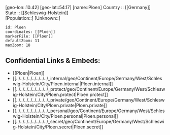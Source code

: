 ﻿---
location: [54.17,10.42] 
mapzoom: [7,12] 
mapmarker: city 
type: City
tags:
- geo/City


SpocWebEntityId: 33417
isDeleted: false
confidential: public

---
[geo-lon::10.42] 
[geo-lat::54.17] 
[name::Ploen] 
Country :: [[Germany]]  
State :: [[Schleswig-Holstein]]  
[Population::] 
[Unknown::] 


```leaflet
id: Ploen
coordinates: [[Ploen]] 
markerFile: [[Ploen]] 
defaultZoom: 11 
maxZoom: 18
```


## Confidential Links & Embeds: 
- [[Ploen|Ploen]]  
- [[../../../../../../../../_internal/geo/Continent/Europe/Germany/West/Schleswig-Holstein/City/Ploen.internal|Ploen.internal]] 
- [[../../../../../../../../_protect/geo/Continent/Europe/Germany/West/Schleswig-Holstein/City/Ploen.protect|Ploen.protect]] 
- [[../../../../../../../../_private/geo/Continent/Europe/Germany/West/Schleswig-Holstein/City/Ploen.private|Ploen.private]] 
- [[../../../../../../../../_personal/geo/Continent/Europe/Germany/West/Schleswig-Holstein/City/Ploen.personal|Ploen.personal]] 
- [[../../../../../../../../_secret/geo/Continent/Europe/Germany/West/Schleswig-Holstein/City/Ploen.secret|Ploen.secret]] 
